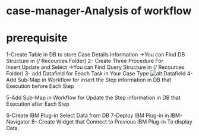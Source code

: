 # case-manager-Analysis of workflow
# prerequisite

1-Create Table in DB to store Case Details Information 
 ->You can Find DB Structure in (/ Recources Folder)
2- Create Three Procedure For Insert,Update and Select 
 ->You can Find Query Structure in (/ Recources Folder)
3- add Datafield for Eeach Task in Your Case Type
![alt Datafield](http://url/to/img.png)
4- Add  Sub-Map in Workflow  for insert the Step information in DB that Execution before Each Step

5-Add  Sub-Map in Workflow  for Update the Step information in DB that Execution after Each Step

6-Create IBM Plug-in Select Data from DB
7-Deploy IBM Plug-in in IBM-Navigator 
8- Create Widget that Connect to Previous IBM Plug-in To display Data.